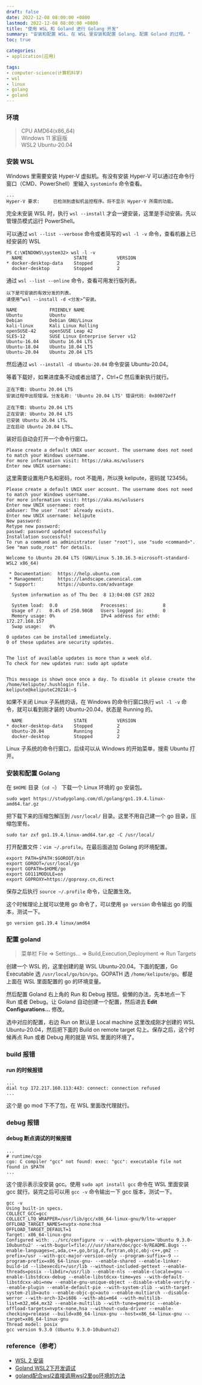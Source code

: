 ```yaml
---
draft: false
date: 2022-12-08 08:00:00 +0800
lastmod: 2022-12-08 08:00:00 +0800
title: "使用 WSL 和 Goland 进行 Golang 开发"
summary: "安装和配置 WSL、在 WSL 里安装和配置 Golang、配置 Goland 的过程。"
toc: true

categories:
- application(应用)

tags:
- computer-science(计算机科学)
- wsl
- linux
- golang
- goland
---
```


### 环境

> CPU AMD64(x86_64)<br/>
> Windows 11 家庭版<br/>
> WSL2 Ubuntu-20.04<br/>

### 安装 WSL

Windows 里需要安装 Hyper-V 虚拟机。有没有安装 Hyper-V 可以通过在命令行窗口（CMD、PowerShell）里输入 `systeminfo` 命令查看。

```
...
Hyper-V 要求:     已检测到虚拟机监控程序。将不显示 Hyper-V 所需的功能。
```

完全未安装 WSL 时，执行 `wsl --install` 才会一键安装，这里是手动安装。先以管理员模式运行 PowerShell。

可以通过 `wsl --list --verbose` 命令或者简写的 `wsl -l -v` 命令，查看机器上已经安装的 WSL

```
PS C:\WINDOWS\system32> wsl -l -v
  NAME                   STATE           VERSION
* docker-desktop-data    Stopped         2
  docker-desktop         Stopped         2
```

通过 `wsl --list --online` 命令，查看可用发行版列表。

```
以下是可安装的有效分发的列表。
请使用“wsl --install -d <分发>”安装。

NAME            FRIENDLY NAME
Ubuntu          Ubuntu
Debian          Debian GNU/Linux
kali-linux      Kali Linux Rolling
openSUSE-42     openSUSE Leap 42
SLES-12         SUSE Linux Enterprise Server v12
Ubuntu-16.04    Ubuntu 16.04 LTS
Ubuntu-18.04    Ubuntu 18.04 LTS
Ubuntu-20.04    Ubuntu 20.04 LTS
```

然后通过 `wsl --install -d Ubuntu-20.04` 命令安装 Ubuntu-20.04。

等着下载好，如果进度条不动或者出错了，Ctrl+C 然后重新执行就行。

```
正在下载: Ubuntu 20.04 LTS
安装过程中出现错误。分发名称: 'Ubuntu 20.04 LTS' 错误代码: 0x80072eff
```

```
正在下载: Ubuntu 20.04 LTS
正在安装: Ubuntu 20.04 LTS
已安装 Ubuntu 20.04 LTS。
正在启动 Ubuntu 20.04 LTS…
```

装好后自动会打开一个命令行窗口。

```
Please create a default UNIX user account. The username does not need to match your Windows username.
For more information visit: https://aka.ms/wslusers
Enter new UNIX username:
```

这里需要设置用户名和密码，root 不能用，所以换 kelipute，密码就 123456。

```
Please create a default UNIX user account. The username does not need to match your Windows username.
For more information visit: https://aka.ms/wslusers
Enter new UNIX username: root
adduser: The user `root' already exists.
Enter new UNIX username: kelipute
New password:
Retype new password:
passwd: password updated successfully
Installation successful!
To run a command as administrator (user "root"), use "sudo <command>".
See "man sudo_root" for details.

Welcome to Ubuntu 20.04 LTS (GNU/Linux 5.10.16.3-microsoft-standard-WSL2 x86_64)

 * Documentation:  https://help.ubuntu.com
 * Management:     https://landscape.canonical.com
 * Support:        https://ubuntu.com/advantage

  System information as of Thu Dec  8 13:04:08 CST 2022

  System load:  0.0                Processes:             8
  Usage of /:   0.4% of 250.98GB   Users logged in:       0
  Memory usage: 0%                 IPv4 address for eth0: 172.27.168.157
  Swap usage:   0%

0 updates can be installed immediately.
0 of these updates are security updates.


The list of available updates is more than a week old.
To check for new updates run: sudo apt update


This message is shown once once a day. To disable it please create the
/home/kelipute/.hushlogin file.
kelipute@keliputeC2021A:~$
```

如果不关闭 Linux 子系统的话，在 Windows 的命令行窗口执行 `wsl -l -v` 命令，就可以看到刚才装的 Ubuntu-20.04，状态是 Running 的。

```
  NAME                   STATE           VERSION
* docker-desktop-data    Stopped         2
  Ubuntu-20.04           Running         2
  docker-desktop         Stopped         2
```

Linux 子系统的命令行窗口，后续可以从 Windows 的开始菜单，搜索 Ubuntu 打开。

### 安装和配置 Golang

在 `$HOME` 目录（`cd ~`） 下载一个 Linux 环境的 go 安装包。

```
sudo wget https://studygolang.com/dl/golang/go1.19.4.linux-amd64.tar.gz
```

把下载下来的压缩包解压到 `/usr/local/` 目录。这里不用自己建一个 go 目录，压缩包里有。

```
sudo tar zxf go1.19.4.linux-amd64.tar.gz -C /usr/local/
```

打开配置文件：`vim ~/.profile`。在最后面追加 Golang 的环境配置。

```
export PATH=$PATH:$GOROOT/bin
export GOROOT=/usr/local/go
export GOPATH=$HOME/go
export GO111MODULE=on
export GOPROXY=https://goproxy.cn,direct
```

保存之后执行 `source ~/.profile` 命令，让配置生效。

这个时候理论上就可以使用 go 命令了，可以使用 `go version` 命令输出 go 的版本，测试一下。

```
go version go1.19.4 linux/amd64
```

### 配置 goland

> 菜单栏 File => Settings... => Build,Execution,Deployment => Run Targets

创建一个 WSL 的，这里创建的是 WSL Ubuntu-20.04。下面的配置，Go Executable 选 `/usr/local/go/bin/go`。GOPATH 选 `/home/kelipute/go`。都是上面在 WSL 里面配置的 go 的环境变量。

然后配置 Goland 右上角的 Run 和 Debug 按钮。偷懒的办法，先本地点一下 Run 或者 Debug。让 Goland 自动创建一个配置，然后进去 **Edit Configurations...** 修改。

选中对应的配置，右边 Run on 默认是 Local machine 这里改成刚才创建的 WSL Ubuntu-20.04，然后把下面的 Build on remote target 勾上。保存之后，这个时候再点 Run 或者 Debug 用的就是 WSL 里面的环境了。

### build 报错

#### run 的时候报错

```
...
dial tcp 172.217.160.113:443: connect: connection refused
...
```

这个是 go mod 下不了包，在 WSL 里面改代理就行。

### debug 报错

#### debug 断点调试的时候报错

```
...
# runtime/cgo
cgo: C compiler "gcc" not found: exec: "gcc": executable file not found in $PATH
...
```

这个提示表示没安装 gcc。使用 `sudo apt install gcc` 命令在 WSL 里面安装 gcc 就行。装完之后可以用 `gcc -v` 命令输出一下 gcc 版本，测试一下。

```
gcc -v
Using built-in specs.
COLLECT_GCC=gcc
COLLECT_LTO_WRAPPER=/usr/lib/gcc/x86_64-linux-gnu/9/lto-wrapper
OFFLOAD_TARGET_NAMES=nvptx-none:hsa
OFFLOAD_TARGET_DEFAULT=1
Target: x86_64-linux-gnu
Configured with: ../src/configure -v --with-pkgversion='Ubuntu 9.3.0-10ubuntu2' --with-bugurl=file:///usr/share/doc/gcc-9/README.Bugs --enable-languages=c,ada,c++,go,brig,d,fortran,objc,obj-c++,gm2 --prefix=/usr --with-gcc-major-version-only --program-suffix=-9 --program-prefix=x86_64-linux-gnu- --enable-shared --enable-linker-build-id --libexecdir=/usr/lib --without-included-gettext --enable-threads=posix --libdir=/usr/lib --enable-nls --enable-clocale=gnu --enable-libstdcxx-debug --enable-libstdcxx-time=yes --with-default-libstdcxx-abi=new --enable-gnu-unique-object --disable-vtable-verify --enable-plugin --enable-default-pie --with-system-zlib --with-target-system-zlib=auto --enable-objc-gc=auto --enable-multiarch --disable-werror --with-arch-32=i686 --with-abi=m64 --with-multilib-list=m32,m64,mx32 --enable-multilib --with-tune=generic --enable-offload-targets=nvptx-none,hsa --without-cuda-driver --enable-checking=release --build=x86_64-linux-gnu --host=x86_64-linux-gnu --target=x86_64-linux-gnu
Thread model: posix
gcc version 9.3.0 (Ubuntu 9.3.0-10ubuntu2)
```

### reference（参考）

- [WSL 2 安装](https://wangwangyz.site/archives/1035)
- [Goland WSL2下开发调试](https://blog.csdn.net/qq_38992249/article/details/122393434)
- [goland配合wsl2直接调用wsl2里go环境的方法](https://zhuanlan.zhihu.com/p/378437571)
